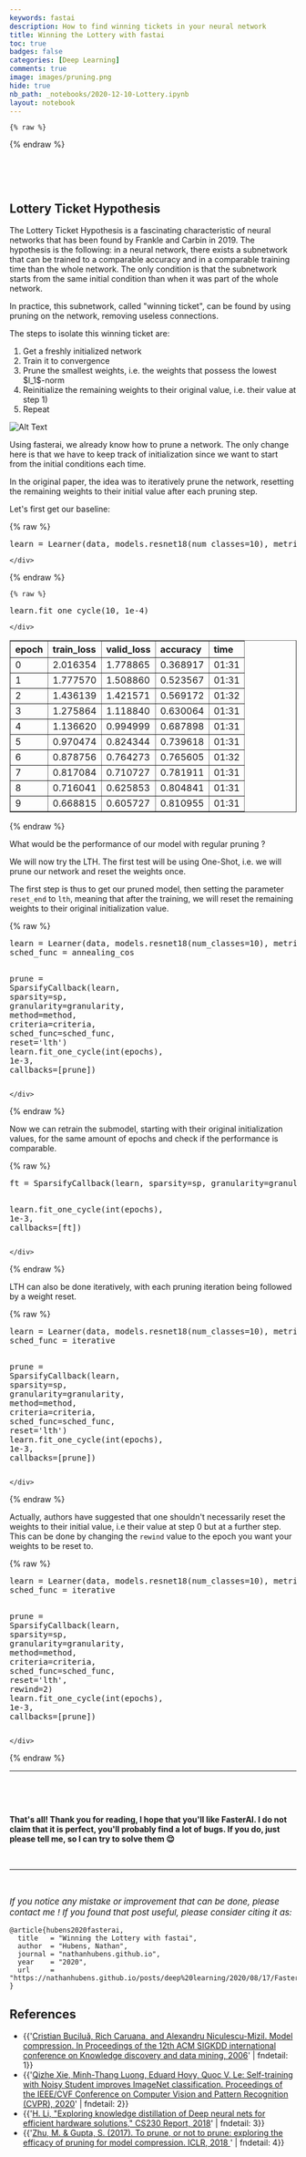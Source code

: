 ```yaml
---
keywords: fastai
description: How to find winning tickets in your neural network
title: Winning the Lottery with fastai
toc: true
badges: false
categories: [Deep Learning]
comments: true
image: images/pruning.png
hide: true
nb_path: _notebooks/2020-12-10-Lottery.ipynb
layout: notebook
---
```


<!--
#################################################
### THIS FILE WAS AUTOGENERATED! DO NOT EDIT! ###
#################################################
# file to edit: _notebooks/2020-12-10-Lottery.ipynb
-->

<div class="container" id="notebook-container">
        
    {% raw %}
    
<div class="cell border-box-sizing code_cell rendered">

</div>
    {% endraw %}

<div class="cell border-box-sizing text_cell rendered"><div class="inner_cell">
<div class="text_cell_render border-box-sizing rendered_html">
<p><br></p>

</div>
</div>
</div>
<div class="cell border-box-sizing text_cell rendered"><div class="inner_cell">
<div class="text_cell_render border-box-sizing rendered_html">
<p><br></p>

</div>
</div>
</div>
<div class="cell border-box-sizing text_cell rendered"><div class="inner_cell">
<div class="text_cell_render border-box-sizing rendered_html">
<h2 id="Lottery-Ticket-Hypothesis"><strong>Lottery Ticket Hypothesis</strong><a class="anchor-link" href="#Lottery-Ticket-Hypothesis"> </a></h2>
</div>
</div>
</div>
<div class="cell border-box-sizing text_cell rendered"><div class="inner_cell">
<div class="text_cell_render border-box-sizing rendered_html">
<p>The Lottery Ticket Hypothesis is a fascinating characteristic of neural networks that has been found by Frankle and Carbin in 2019. The hypothesis is the following: in a neural network, there exists a subnetwork that can be trained to a comparable accuracy and in a comparable training time than the whole network. The only condition is that the subnetwork starts from the same initial condition than when it was part of the whole network.</p>

</div>
</div>
</div>
<div class="cell border-box-sizing text_cell rendered"><div class="inner_cell">
<div class="text_cell_render border-box-sizing rendered_html">
<p>In practice, this subnetwork, called "winning ticket", can be found by using pruning on the network, removing useless connections.</p>

</div>
</div>
</div>
<div class="cell border-box-sizing text_cell rendered"><div class="inner_cell">
<div class="text_cell_render border-box-sizing rendered_html">
<p>The steps to isolate this winning ticket are:</p>
<ol>
<li>Get a freshly initialized network</li>
<li>Train it to convergence</li>
<li>Prune the smallest weights, i.e. the weights that possess the lowest $l_1$-norm</li>
<li>Reinitialize the remaining weights to their original value, i.e. their value at step 1)</li>
<li>Repeat</li>
</ol>

</div>
</div>
</div>
<div class="cell border-box-sizing text_cell rendered"><div class="inner_cell">
<div class="text_cell_render border-box-sizing rendered_html">
<p><img src="/posts/images/copied_from_nb/images/LTH/test2.gif" alt="Alt Text"></p>

</div>
</div>
</div>
<div class="cell border-box-sizing text_cell rendered"><div class="inner_cell">
<div class="text_cell_render border-box-sizing rendered_html">
<p>Using fasterai, we already know how to prune a network. The only change here is that we have to keep track of initialization since we want to start from the initial conditions each time.</p>

</div>
</div>
</div>
<div class="cell border-box-sizing text_cell rendered"><div class="inner_cell">
<div class="text_cell_render border-box-sizing rendered_html">
<p>In the original paper, the idea was to iteratively prune the network, resetting the remaining weights to their initial value after each pruning step.</p>

</div>
</div>
</div>
<div class="cell border-box-sizing text_cell rendered"><div class="inner_cell">
<div class="text_cell_render border-box-sizing rendered_html">
<p>Let's first get our baseline:</p>

</div>
</div>
</div>
    {% raw %}
    
<div class="cell border-box-sizing code_cell rendered">
<div class="input">

<div class="inner_cell">
    <div class="input_area">
<div class=" highlight hl-ipython3"><pre><span></span><span class="n">learn</span> <span class="o">=</span> <span class="n">Learner</span><span class="p">(</span><span class="n">data</span><span class="p">,</span> <span class="n">models</span><span class="o">.</span><span class="n">resnet18</span><span class="p">(</span><span class="n">num_classes</span><span class="o">=</span><span class="mi">10</span><span class="p">),</span> <span class="n">metrics</span><span class="o">=</span><span class="p">[</span><span class="n">accuracy</span><span class="p">])</span>
</pre></div>

    </div>
</div>
</div>

</div>
    {% endraw %}

    {% raw %}
    
<div class="cell border-box-sizing code_cell rendered">
<div class="input">

<div class="inner_cell">
    <div class="input_area">
<div class=" highlight hl-ipython3"><pre><span></span><span class="n">learn</span><span class="o">.</span><span class="n">fit_one_cycle</span><span class="p">(</span><span class="mi">10</span><span class="p">,</span> <span class="mf">1e-4</span><span class="p">)</span>
</pre></div>

    </div>
</div>
</div>

<div class="output_wrapper">
<div class="output">

<div class="output_area">


<div class="output_html rendered_html output_subarea ">
<table border="1" class="dataframe">
  <thead>
    <tr style="text-align: left;">
      <th>epoch</th>
      <th>train_loss</th>
      <th>valid_loss</th>
      <th>accuracy</th>
      <th>time</th>
    </tr>
  </thead>
  <tbody>
    <tr>
      <td>0</td>
      <td>2.016354</td>
      <td>1.778865</td>
      <td>0.368917</td>
      <td>01:31</td>
    </tr>
    <tr>
      <td>1</td>
      <td>1.777570</td>
      <td>1.508860</td>
      <td>0.523567</td>
      <td>01:31</td>
    </tr>
    <tr>
      <td>2</td>
      <td>1.436139</td>
      <td>1.421571</td>
      <td>0.569172</td>
      <td>01:32</td>
    </tr>
    <tr>
      <td>3</td>
      <td>1.275864</td>
      <td>1.118840</td>
      <td>0.630064</td>
      <td>01:31</td>
    </tr>
    <tr>
      <td>4</td>
      <td>1.136620</td>
      <td>0.994999</td>
      <td>0.687898</td>
      <td>01:31</td>
    </tr>
    <tr>
      <td>5</td>
      <td>0.970474</td>
      <td>0.824344</td>
      <td>0.739618</td>
      <td>01:31</td>
    </tr>
    <tr>
      <td>6</td>
      <td>0.878756</td>
      <td>0.764273</td>
      <td>0.765605</td>
      <td>01:32</td>
    </tr>
    <tr>
      <td>7</td>
      <td>0.817084</td>
      <td>0.710727</td>
      <td>0.781911</td>
      <td>01:31</td>
    </tr>
    <tr>
      <td>8</td>
      <td>0.716041</td>
      <td>0.625853</td>
      <td>0.804841</td>
      <td>01:31</td>
    </tr>
    <tr>
      <td>9</td>
      <td>0.668815</td>
      <td>0.605727</td>
      <td>0.810955</td>
      <td>01:31</td>
    </tr>
  </tbody>
</table>
</div>

</div>

</div>
</div>

</div>
    {% endraw %}

<div class="cell border-box-sizing text_cell rendered"><div class="inner_cell">
<div class="text_cell_render border-box-sizing rendered_html">
<p>What would be the performance of our model with regular pruning ?</p>

</div>
</div>
</div>
<div class="cell border-box-sizing text_cell rendered"><div class="inner_cell">
<div class="text_cell_render border-box-sizing rendered_html">
<p>We will now try the LTH. The first test will be using One-Shot, i.e. we will prune our network and reset the weights once.</p>

</div>
</div>
</div>
<div class="cell border-box-sizing text_cell rendered"><div class="inner_cell">
<div class="text_cell_render border-box-sizing rendered_html">
<p>The first step is thus to get our pruned model, then setting the parameter <code>reset_end</code> to <code>lth</code>, meaning that after the training, we will reset the remaining weights to their original initialization value.</p>

</div>
</div>
</div>
    {% raw %}
    
<div class="cell border-box-sizing code_cell rendered">
<div class="input">

<div class="inner_cell">
    <div class="input_area">
<div class=" highlight hl-ipython3"><pre><span></span><span class="n">learn</span> <span class="o">=</span> <span class="n">Learner</span><span class="p">(</span><span class="n">data</span><span class="p">,</span> <span class="n">models</span><span class="o">.</span><span class="n">resnet18</span><span class="p">(</span><span class="n">num_classes</span><span class="o">=</span><span class="mi">10</span><span class="p">),</span> <span class="n">metrics</span><span class="o">=</span><span class="p">[</span><span class="n">accuracy</span><span class="p">])</span>
<span class="n">sched_func</span> <span class="o">=</span> <span class="n">annealing_cos</span>

<span class="n">prune</span> <span class="o">=</span> <span class="n">SparsifyCallback</span><span class="p">(</span><span class="n">learn</span><span class="p">,</span> <span class="n">sparsity</span><span class="o">=</span><span class="n">sp</span><span class="p">,</span> <span class="n">granularity</span><span class="o">=</span><span class="n">granularity</span><span class="p">,</span> <span class="n">method</span><span class="o">=</span><span class="n">method</span><span class="p">,</span> <span class="n">criteria</span><span class="o">=</span><span class="n">criteria</span><span class="p">,</span> <span class="n">sched_func</span><span class="o">=</span><span class="n">sched_func</span><span class="p">,</span> <span class="n">reset</span><span class="o">=</span><span class="s1">&#39;lth&#39;</span><span class="p">)</span>
<span class="n">learn</span><span class="o">.</span><span class="n">fit_one_cycle</span><span class="p">(</span><span class="nb">int</span><span class="p">(</span><span class="n">epochs</span><span class="p">),</span> <span class="mf">1e-3</span><span class="p">,</span> <span class="n">callbacks</span><span class="o">=</span><span class="p">[</span><span class="n">prune</span><span class="p">])</span>
</pre></div>

    </div>
</div>
</div>

</div>
    {% endraw %}

<div class="cell border-box-sizing text_cell rendered"><div class="inner_cell">
<div class="text_cell_render border-box-sizing rendered_html">
<p>Now we can retrain the submodel, starting with their original initialization values, for the same amount of epochs and check if the performance is comparable.</p>

</div>
</div>
</div>
    {% raw %}
    
<div class="cell border-box-sizing code_cell rendered">
<div class="input">

<div class="inner_cell">
    <div class="input_area">
<div class=" highlight hl-ipython3"><pre><span></span><span class="n">ft</span> <span class="o">=</span> <span class="n">SparsifyCallback</span><span class="p">(</span><span class="n">learn</span><span class="p">,</span> <span class="n">sparsity</span><span class="o">=</span><span class="n">sp</span><span class="p">,</span> <span class="n">granularity</span><span class="o">=</span><span class="n">granularity</span><span class="p">,</span> <span class="n">method</span><span class="o">=</span><span class="n">method</span><span class="p">,</span> <span class="n">criteria</span><span class="o">=</span><span class="n">criteria</span><span class="p">,</span> <span class="n">sched_func</span><span class="o">=</span><span class="n">annealing_no</span><span class="p">)</span>

<span class="n">learn</span><span class="o">.</span><span class="n">fit_one_cycle</span><span class="p">(</span><span class="nb">int</span><span class="p">(</span><span class="n">epochs</span><span class="p">),</span> <span class="mf">1e-3</span><span class="p">,</span> <span class="n">callbacks</span><span class="o">=</span><span class="p">[</span><span class="n">ft</span><span class="p">])</span>
</pre></div>

    </div>
</div>
</div>

</div>
    {% endraw %}

<div class="cell border-box-sizing text_cell rendered"><div class="inner_cell">
<div class="text_cell_render border-box-sizing rendered_html">
<p>LTH can also be done iteratively, with each pruning iteration being followed by a weight reset.</p>

</div>
</div>
</div>
    {% raw %}
    
<div class="cell border-box-sizing code_cell rendered">
<div class="input">

<div class="inner_cell">
    <div class="input_area">
<div class=" highlight hl-ipython3"><pre><span></span><span class="n">learn</span> <span class="o">=</span> <span class="n">Learner</span><span class="p">(</span><span class="n">data</span><span class="p">,</span> <span class="n">models</span><span class="o">.</span><span class="n">resnet18</span><span class="p">(</span><span class="n">num_classes</span><span class="o">=</span><span class="mi">10</span><span class="p">),</span> <span class="n">metrics</span><span class="o">=</span><span class="p">[</span><span class="n">accuracy</span><span class="p">])</span>
<span class="n">sched_func</span> <span class="o">=</span> <span class="n">iterative</span>

<span class="n">prune</span> <span class="o">=</span> <span class="n">SparsifyCallback</span><span class="p">(</span><span class="n">learn</span><span class="p">,</span> <span class="n">sparsity</span><span class="o">=</span><span class="n">sp</span><span class="p">,</span> <span class="n">granularity</span><span class="o">=</span><span class="n">granularity</span><span class="p">,</span> <span class="n">method</span><span class="o">=</span><span class="n">method</span><span class="p">,</span> <span class="n">criteria</span><span class="o">=</span><span class="n">criteria</span><span class="p">,</span> <span class="n">sched_func</span><span class="o">=</span><span class="n">sched_func</span><span class="p">,</span> <span class="n">reset</span><span class="o">=</span><span class="s1">&#39;lth&#39;</span><span class="p">)</span>
<span class="n">learn</span><span class="o">.</span><span class="n">fit_one_cycle</span><span class="p">(</span><span class="nb">int</span><span class="p">(</span><span class="n">epochs</span><span class="p">),</span> <span class="mf">1e-3</span><span class="p">,</span> <span class="n">callbacks</span><span class="o">=</span><span class="p">[</span><span class="n">prune</span><span class="p">])</span>
</pre></div>

    </div>
</div>
</div>

</div>
    {% endraw %}

<div class="cell border-box-sizing text_cell rendered"><div class="inner_cell">
<div class="text_cell_render border-box-sizing rendered_html">
<p>Actually, authors have suggested that one shouldn't necessarily reset the weights to their initial value, i.e their value at step 0 but at a further step. This can be done by changing the <code>rewind</code> value to the epoch you want your weights to be reset to.</p>

</div>
</div>
</div>
    {% raw %}
    
<div class="cell border-box-sizing code_cell rendered">
<div class="input">

<div class="inner_cell">
    <div class="input_area">
<div class=" highlight hl-ipython3"><pre><span></span><span class="n">learn</span> <span class="o">=</span> <span class="n">Learner</span><span class="p">(</span><span class="n">data</span><span class="p">,</span> <span class="n">models</span><span class="o">.</span><span class="n">resnet18</span><span class="p">(</span><span class="n">num_classes</span><span class="o">=</span><span class="mi">10</span><span class="p">),</span> <span class="n">metrics</span><span class="o">=</span><span class="p">[</span><span class="n">accuracy</span><span class="p">])</span>
<span class="n">sched_func</span> <span class="o">=</span> <span class="n">iterative</span>

<span class="n">prune</span> <span class="o">=</span> <span class="n">SparsifyCallback</span><span class="p">(</span><span class="n">learn</span><span class="p">,</span> <span class="n">sparsity</span><span class="o">=</span><span class="n">sp</span><span class="p">,</span> <span class="n">granularity</span><span class="o">=</span><span class="n">granularity</span><span class="p">,</span> <span class="n">method</span><span class="o">=</span><span class="n">method</span><span class="p">,</span> <span class="n">criteria</span><span class="o">=</span><span class="n">criteria</span><span class="p">,</span> <span class="n">sched_func</span><span class="o">=</span><span class="n">sched_func</span><span class="p">,</span> <span class="n">reset</span><span class="o">=</span><span class="s1">&#39;lth&#39;</span><span class="p">,</span> <span class="n">rewind</span><span class="o">=</span><span class="mi">2</span><span class="p">)</span>
<span class="n">learn</span><span class="o">.</span><span class="n">fit_one_cycle</span><span class="p">(</span><span class="nb">int</span><span class="p">(</span><span class="n">epochs</span><span class="p">),</span> <span class="mf">1e-3</span><span class="p">,</span> <span class="n">callbacks</span><span class="o">=</span><span class="p">[</span><span class="n">prune</span><span class="p">])</span>
</pre></div>

    </div>
</div>
</div>

</div>
    {% endraw %}

<div class="cell border-box-sizing text_cell rendered"><div class="inner_cell">
<div class="text_cell_render border-box-sizing rendered_html">
<hr>

</div>
</div>
</div>
<div class="cell border-box-sizing text_cell rendered"><div class="inner_cell">
<div class="text_cell_render border-box-sizing rendered_html">
<p><br></p>

</div>
</div>
</div>
<div class="cell border-box-sizing text_cell rendered"><div class="inner_cell">
<div class="text_cell_render border-box-sizing rendered_html">
<p><br></p>

</div>
</div>
</div>
<div class="cell border-box-sizing text_cell rendered"><div class="inner_cell">
<div class="text_cell_render border-box-sizing rendered_html">
<p><strong>That's all! Thank you for reading, I hope that you'll like FasterAI. I do not claim that it is perfect, you'll probably find a lot of bugs. If you do, just please tell me, so I can try to solve them 😌 </strong></p>

</div>
</div>
</div>
<div class="cell border-box-sizing text_cell rendered"><div class="inner_cell">
<div class="text_cell_render border-box-sizing rendered_html">
<p><br></p>

</div>
</div>
</div>
<div class="cell border-box-sizing text_cell rendered"><div class="inner_cell">
<div class="text_cell_render border-box-sizing rendered_html">
<hr>

</div>
</div>
</div>
<div class="cell border-box-sizing text_cell rendered"><div class="inner_cell">
<div class="text_cell_render border-box-sizing rendered_html">
<p><br></p>

</div>
</div>
</div>
<div class="cell border-box-sizing text_cell rendered"><div class="inner_cell">
<div class="text_cell_render border-box-sizing rendered_html">
<p style="font-size: 15px"><i>If you notice any mistake or improvement that can be done, please contact me ! If you found that post useful, please consider citing it as:</i></p>
</div>
</div>
</div>
<div class="cell border-box-sizing text_cell rendered"><div class="inner_cell">
<div class="text_cell_render border-box-sizing rendered_html">

<pre><code>@article{hubens2020fasterai,
  title   = "Winning the Lottery with fastai",
  author  = "Hubens, Nathan",
  journal = "nathanhubens.github.io",
  year    = "2020",
  url     = "https://nathanhubens.github.io/posts/deep%20learning/2020/08/17/FasterAI.html"
}</code></pre>

</div>
</div>
</div>
<div class="cell border-box-sizing text_cell rendered"><div class="inner_cell">
<div class="text_cell_render border-box-sizing rendered_html">
<h2 id="References"><strong>References</strong><a class="anchor-link" href="#References"> </a></h2>
</div>
</div>
</div>
<div class="cell border-box-sizing text_cell rendered"><div class="inner_cell">
<div class="text_cell_render border-box-sizing rendered_html">
<ul>
<li>{{'<a href="https://www.cs.cornell.edu/~caruana/compression.kdd06.pdf">Cristian Buciluǎ, Rich Caruana, and Alexandru Niculescu-Mizil. Model compression. In Proceedings of the 12th ACM SIGKDD international conference on Knowledge discovery and data mining, 2006</a>' | fndetail: 1}}</li>
<li>{{'<a href="https://arxiv.org/abs/1911.04252">Qizhe Xie, Minh-Thang Luong, Eduard Hovy, Quoc V. Le: Self-training with Noisy Student improves ImageNet classification. Proceedings of the IEEE/CVF Conference on Computer Vision and Pattern Recognition (CVPR), 2020</a>' | fndetail: 2}}</li>
<li>{{'<a href="http://cs230.stanford.edu/files_winter_2018/projects/6940224.pdf">H. Li, "Exploring knowledge distillation of Deep neural nets for efficient hardware solutions," CS230 Report, 2018</a>' | fndetail: 3}}</li>
<li>{{'<a href="https://openreview.net/pdf?id=Sy1iIDkPM">Zhu, M. &amp; Gupta, S. (2017). To prune, or not to prune: exploring the efficacy of pruning for model compression. ICLR, 2018 </a>' | fndetail: 4}}</li>
</ul>

</div>
</div>
</div>
</div>
 

